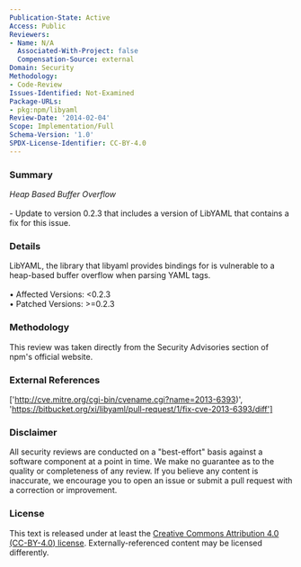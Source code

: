 ```yaml
---
Publication-State: Active
Access: Public
Reviewers:
- Name: N/A
  Associated-With-Project: false
  Compensation-Source: external
Domain: Security
Methodology:
- Code-Review
Issues-Identified: Not-Examined
Package-URLs:
- pkg:npm/libyaml
Review-Date: '2014-02-04'
Scope: Implementation/Full
Schema-Version: '1.0'
SPDX-License-Identifier: CC-BY-4.0
---
```

### Summary
*Heap Based Buffer Overflow*<br><br>- Update to version 0.2.3 that includes a version of LibYAML that contains a fix for this issue.
### Details
LibYAML, the library that libyaml provides bindings for is vulnerable to a heap-based buffer overflow when parsing YAML tags.
<br><br>• Affected Versions: <0.2.3
<br>• Patched Versions: >=0.2.3
### Methodology
This review was taken directly from the Security Advisories section of npm's official website.
### External References
['http://cve.mitre.org/cgi-bin/cvename.cgi?name=2013-6393)', 'https://bitbucket.org/xi/libyaml/pull-request/1/fix-cve-2013-6393/diff']
### Disclaimer
All security reviews are conducted on a "best-effort" basis against a software component at a point in time. We make no guarantee as to the quality or completeness of any review. If you believe any content is inaccurate, we encourage you to open an issue or submit a pull request with a correction or improvement.
### License
This text is released under at least the [Creative Commons Attribution 4.0 (CC-BY-4.0) license](https://creativecommons.org/licenses/by/4.0/legalcode.txt). Externally-referenced content may be licensed differently.
